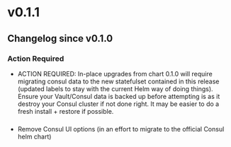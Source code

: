# v0.1.1

## Changelog since v0.1.0

### Action Required

* ACTION REQUIRED: In-place upgrades from chart 0.1.0 will require migrating consul data to the new statefulset contained in this release (updated labels to stay with the current Helm way of doing things).  Ensure your Vault/Consul data is backed up before attempting is as it destroy your Consul cluster if not done right.  It may be easier to do a fresh install + restore if possible.

###
* Remove Consul UI options (in an effort to migrate to the official Consul helm chart)
